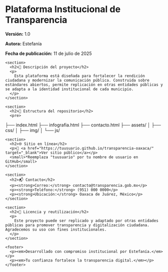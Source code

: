 <!DOCTYPE html>
<html lang="es">
<head>
  <meta charset="UTF-8">
  <title>README Institucional</title>
  <link rel="stylesheet" href="assets/css/readme.css">
</head>
<body>

  <main class="readme">
    <h1>Plataforma Institucional de Transparencia</h1>
    <p><strong>Versión:</strong> 1.0</p>
    <p><strong>Autora:</strong> Estefanía</p>
    <p><strong>Fecha de publicación:</strong> 11 de julio de 2025</p>

    <section>
      <h2>🧭 Descripción del proyecto</h2>
      <p>
        Esta plataforma está diseñada para fortalecer la rendición ciudadana y modernizar la comunicación pública. Construida sobre estándares abiertos, permite replicación en otras entidades públicas y se adapta a la identidad institucional de cada municipio.
      </p>
    </section>

    <section>
      <h2>🧱 Estructura del repositorio</h2>
      <pre>
├── index.html
├── infografia.html
├── contacto.html
├── assets/
│   ├── css/
│   ├── img/
│   └── js/
      </pre>
    </section>

    <section>
      <h2>🌐 Sitio en línea</h2>
      <p>🔗 <a href="https://tuusuario.github.io/transparencia-oaxaca/" target="_blank">Ver sitio público</a></p>
      <small>*Reemplaza "tuusuario" por tu nombre de usuario en GitHub</small>
    </section>

    <section>
      <h2>📬 Contacto</h2>
      <p><strong>Correo:</strong> contacto@transparencia.gob.mx</p>
      <p><strong>Teléfono:</strong> (951) 000 0000</p>
      <p><strong>Ubicación:</strong> Oaxaca de Juárez, México</p>
    </section>

    <section>
      <h2>🔄 Licencia y reutilización</h2>
      <p>
        Este proyecto puede ser replicado y adaptado por otras entidades públicas para promover transparencia y digitalización ciudadana. Agradecemos su uso con fines institucionales.
      </p>
    </section>

    <footer>
      <p><em>Desarrollado con compromiso institucional por Estefanía.</em></p>
      <p><em>Tu confianza fortalece la transparencia digital.</em></p>
    </footer>
  </main>

</body>
</html>